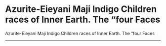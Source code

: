 # Azurite-Eieyani Maji Indigo Children races of Inner Earth. The “four Faces

Azurite-Eieyani Maji Indigo Children races of Inner Earth. The “four Faces
________________________